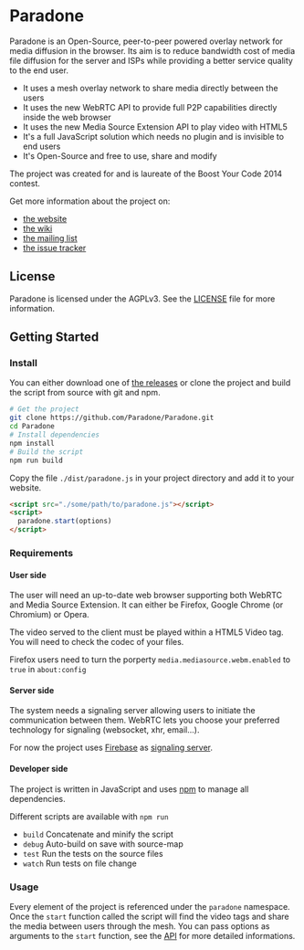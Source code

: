 # Paradone #

Paradone is an Open-Source, peer-to-peer powered overlay network for media
diffusion in the browser. Its aim is to reduce bandwidth cost of media file
diffusion for the server and ISPs while providing a better service quality to
the end user.

- It uses a mesh overlay network to share media directly between the users
- It uses the new WebRTC API to provide full P2P capabilities directly inside
  the web browser
- It uses the new Media Source Extension API to play video with HTML5
- It's a full JavaScript solution which needs no plugin and is invisible to end
  users
- It's Open-Source and free to use, share and modify

The project was created for and is laureate of the Boost Your Code 2014 contest.

Get more information about the project on:
- [the website](https://paradone.github.io/)
- [the wiki](https://github.com/Paradone/Paradone/wiki/)
- [the mailing list](https://sympa.inria.fr/sympa/info/paradone)
- [the issue tracker](https://github.com/Paradone/Paradone/issues)

## License ##

Paradone is licensed under the AGPLv3. See the [LICENSE](LICENSE) file for more
information.

## Getting Started ##

### Install ###

You can either download one of
[the releases](https://github.com/Paradone/Paradone/releases) or clone the
project and build the script from source with git and npm.

```bash
# Get the project
git clone https://github.com/Paradone/Paradone.git
cd Paradone
# Install dependencies
npm install
# Build the script
npm run build
```

Copy the file `./dist/paradone.js` in your project directory and add it to your
website.

```html
<script src="./some/path/to/paradone.js"></script>
<script>
  paradone.start(options)
</script>
```

### Requirements ###

#### User side ####

The user will need an up-to-date web browser supporting both WebRTC and Media
Source Extension. It can either be Firefox, Google Chrome (or Chromium) or
Opera.

The video served to the client must be played within a HTML5 Video tag. You will
need to check the codec of your files.

Firefox users need to turn the porperty `media.mediasource.webm.enabled` to
`true` in `about:config`

#### Server side ####

The system needs a signaling server allowing users to initiate the communication
between them. WebRTC lets you choose your preferred technology for signaling
(websocket, xhr, email...).

For now the project uses [Firebase](https://www.firebase.com) as [signaling
server](https://github.com/Paradone/Paradone/wiki/Signal).

#### Developer side ####

The project is written in JavaScript and uses [npm](https://npmjs.com) to manage
all dependencies.

Different scripts are available with `npm run`
- `build` Concatenate and minify the script
- `debug` Auto-build on save with source-map
- `test` Run the tests on the source files
- `watch` Run tests on file change

### Usage ###

Every element of the project is referenced under the `paradone` namespace. Once
the `start` function called the script will find the video tags and share the
media between users through the mesh. You can pass options as arguments to the
`start` function, see the [API](https://github.com/Paradone/Paradone/wiki/API)
for more detailed informations.

